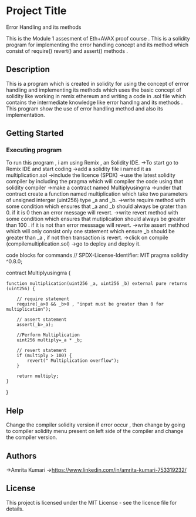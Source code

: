 # Project Title
Error Handling and its methods

This is the Module 1 assesment of Eth+AVAX proof course . This is a solidity program for implementing the error handling concept and its method which consist of require() revert() and assert() methods  .

## Description

This is a program which is created in solidity for using the concept of errror handling and implementing its methods which uses the basic concept of solidity like working in remix ethereum and writing a code in .sol file which contains the intermediate knowledge like error handlng and its methods . This program show the use of error handling method and also its implementation.

## Getting Started


### Executing program

To run this program , i am using Remix , an Solidity IDE.
->To start go to Remix IDE and start coding 
->add a solidity file i named it as multiplication.sol
->include the licence (SPDX) 
->use the latest solidity compiler by including the pragma which will compiler the code using that solidity compiler
->make a contract named Multiplyusingrra 
->under that contract create a function named multiplication which take two parameters of unsigned interger (uint256) type _a and _b.
->write require method with some condition  which ensures that _a and _b should always be grater than 0. if it is 0 then an error message will revert. 
->write revert method with some condition which ensures that mutiplication should always be greater than 100 . if it is not than error messsage will revert.
->write assert methhod which will only consist only one statement which ensure _b should be greater than _a , if not then transaction is revert.
->click on compile (compilemultiplication.sol)
->go to deploy and deploy it.

code blocks for commands
// SPDX-License-Identifier: MIT
pragma solidity ^0.8.0;

contract Multiplyusingrra {
   
    function multiplication(uint256 _a, uint256 _b) external pure returns (uint256) {

        // require statement
        require(_a>0 && _b>0 , "input must be greater than 0 for multiplication");

        // assert statement
        assert(_b>_a);

        //Perform Multiplication
        uint256 multiply=_a * _b;

        // revert statement
        if (multiply > 100) {
            revert(" Multiplication overflow");
        }

        return multiply;
    }
}

## Help

Change the compiler solidity version if error occur , then change by going to compiler solidity menu present on left side of the compiler and change the compiler version.

## Authors

->Amrita Kumari
->https://www.linkedin.com/in/amrita-kumari-753319232/

## License

This project is licensed under the MIT License - see the licence file for details.
